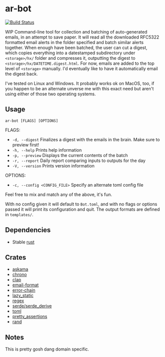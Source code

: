 # ar-bot

[![Build Status](https://travis-ci.org/deciduously/ar-bot.svg?branch=master)](https://travis-ci.org/deciduously/ar-bot)

WIP Command-line tool for collection and batching of auto-generated emails, in an attempt to save paper.  It will read all the downloaded RFC5322 formatted email alerts in the folder specified and batch similar alerts together.  When enough have been batched, the user can cut a digest, which copies everything into a datestamped subdirectory under `<storage>/hx/` folder and compresses it, outputting the digest to `<storage>/hx/DATETIME.digest.html`.  For now, emails are added to the top level of `<storage>` manually.  I'd eventually like to have it automatically email the digest back.

I've tested on Linux and Windows. It probably works ok on MacOS, too, if you happen to be an alternate unverse me with this exact need but aren't using either of those two operating systems.

## Usage

`ar-bot [FLAGS] [OPTIONS]`

FLAGS:

* `-d, --digest`     Finalizes a digest with the emails in the brain. Make sure to preview first!
* `-h, --help`       Prints help information
* `-p, --preview`    Displays the current contents of the batch
* `-r, --report`     Daily report comparing inputs to outputs for the day
* `-V, --version`    Prints version information

OPTIONS:

* `-c, --config <CONFIG_FILE>`    Specify an alternate toml config file

Feel free to mix and match any of the above, it's fun.

With no config given it will default to `Bot.toml`, and with no flags or options passed it will print its configuration and quit.  The output formats are defined in `templates/`.

## Dependencies

* Stable [rust](https://www.rust-lang.org)

## Crates

* [askama](https://github.com/djc/askama)
* [chrono](https://github.com/chronotope/chrono)
* [clap](https://github.com/kbknapp/clap-rs)
* [email-format](https://github.com/mikedilger/email-format)
* [error-chain](https://github.com/rust-lang-nursery/error-chain)
* [lazy_static](https://github.com/rust-lang-nursery/lazy-static.rs)
* [regex](https://github.com/rust-lang/regex)
* [serde/serde_derive](https://serde.rs)
* [toml](https://github.com/alexcrichton/toml-rs)
* [pretty_assertions](https://github.com/colin-kiegel/rust-pretty-assertions)
* [rand](https://github.com/rust-lang-nursery/rand)

## Notes

This is pretty gosh dang domain specific.
